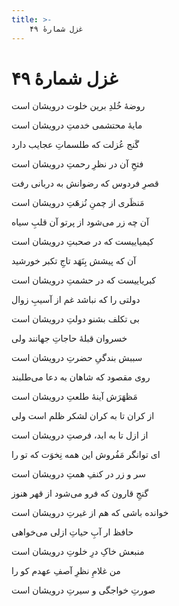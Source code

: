 ```yaml
---
title: >-
    غزل شمارهٔ ۴۹
---
```

# غزل شمارهٔ ۴۹

<div class="b" id="bn1"><div class="m1"><p>روضهٔ خُلدِ برین خلوت درویشان است</p></div>
<div class="m2"><p>مایهٔ محتشمی خدمتِ درویشان است</p></div></div>
<div class="b" id="bn2"><div class="m1"><p>گَنج عُزلت که طلسماتِ عجایب دارد</p></div>
<div class="m2"><p>فتحِ آن در نظرِ رحمتِ درویشان است</p></div></div>
<div class="b" id="bn3"><div class="m1"><p>قصرِ فردوس که رضوانش به دربانی رفت</p></div>
<div class="m2"><p>مَنظَری از چمنِ نُزهَتِ درویشان است</p></div></div>
<div class="b" id="bn4"><div class="m1"><p>آن چه زر می‌شود از پرتو آن قلبِ سیاه</p></div>
<div class="m2"><p>کیمیاییست که در صحبتِ درویشان است</p></div></div>
<div class="b" id="bn5"><div class="m1"><p>آن که پیشش بِنَهَد تاجِ تکبر خورشید</p></div>
<div class="m2"><p>کبریاییست که در حشمتِ درویشان است</p></div></div>
<div class="b" id="bn6"><div class="m1"><p>دولتی را که نباشد غم از آسیبِ زوال</p></div>
<div class="m2"><p>بی تکلف بشنو دولتِ درویشان است</p></div></div>
<div class="b" id="bn7"><div class="m1"><p>خسروان قبلهٔ حاجاتِ جهانند ولی</p></div>
<div class="m2"><p>سببش بندگیِ حضرتِ درویشان است</p></div></div>
<div class="b" id="bn8"><div class="m1"><p>روی مقصود که شاهان به دعا می‌طلبند</p></div>
<div class="m2"><p>مَظهَرَش آینهٔ طلعتِ درویشان است</p></div></div>
<div class="b" id="bn9"><div class="m1"><p>از کران تا به کران لشکر ظلم است ولی</p></div>
<div class="m2"><p>از ازل تا به ابد، فرصتِ درویشان است</p></div></div>
<div class="b" id="bn10"><div class="m1"><p>ای توانگر مَفُروش این همه نِخوَت که تو را</p></div>
<div class="m2"><p>سر و زر در کنفِ همتِ درویشان است</p></div></div>
<div class="b" id="bn11"><div class="m1"><p>گنجِ قارون که فرو می‌شود از قهر هنوز</p></div>
<div class="m2"><p>خوانده باشی که هم از غیرتِ درویشان است</p></div></div>
<div class="b" id="bn12"><div class="m1"><p>حافظ ار آبِ حیاتِ ازلی می‌خواهی</p></div>
<div class="m2"><p>منبعش خاکِ درِ خلوتِ درویشان است</p></div></div>
<div class="b" id="bn13"><div class="m1"><p>من غلامِ نظرِ آصفِ عهدم کو را</p></div>
<div class="m2"><p>صورتِ خواجگی و سیرتِ درویشان است</p></div></div>
